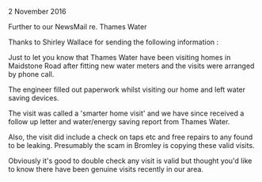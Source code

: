 2 November 2016

Further to our NewsMail re. Thames Water

Thanks to Shirley Wallace for sending the following information :

Just to let you know that Thames Water have been visiting homes in Maidstone Road after fitting new water meters and the visits were arranged by phone call.

The engineer filled out paperwork whilst visiting our home and left water saving devices.

The visit was called a 'smarter home visit' and we have since received a follow up letter and water/energy saving report from Thames Water.

Also, the visit did include a check on taps etc and free repairs to any found to be leaking. Presumably the scam in Bromley is copying these valid visits.

Obviously it's good to double check any visit is valid but thought you'd like to know there have been genuine visits recently in our area.
